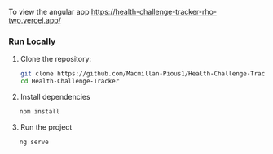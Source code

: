 To view the angular app https://health-challenge-tracker-rho-two.vercel.app/
### Run Locally

1. Clone the repository:

   ```bash
   git clone https://github.com/Macmillan-Pious1/Health-Challenge-Tracker
   cd Health-Challenge-Tracker
   ```

2. Install dependencies

```bash
   npm install
```

3. Run the project

```bash
   ng serve
```
